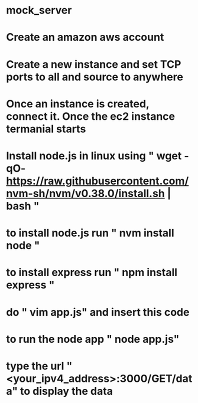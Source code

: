 # mock_server
# Create an amazon aws account 
# Create a new instance and set TCP ports to all and source to anywhere
# Once an instance is created, connect it. Once the ec2 instance termanial starts 
# Install node.js in linux using " wget -qO- https://raw.githubusercontent.com/nvm-sh/nvm/v0.38.0/install.sh | bash "
# to install node.js run " nvm install node "
# to install express run " npm install express "
# do " vim app.js" and insert this code
# to run the node app  " node app.js"
# type the url " <your_ipv4_address>:3000/GET/data" to display the data 

